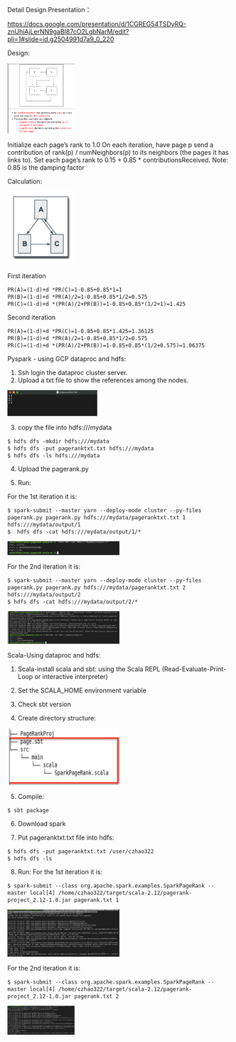 Detail Design Presentation：

https://docs.google.com/presentation/d/1CGREG54TSDyRQ-znUhiAjLerNN9gaBI87cO2LgbNarM/edit?pli=1#slide=id.g2504991d7a9_0_220

Design:

<img src="https://github.com/ceciliazhao1/cloudcomputing/blob/main/spark/pagerank/img/4.png" width=30% height =30%>

Initialize each page’s rank to 1.0
On each iteration, have page p send a contribution of rank(p) / numNeighbors(p) to its neighbors (the pages it has links to).
Set each page’s rank to 0.15 + 0.85 * contributionsReceived.
Note:
0.85 is the damping factor

Calculation:

<img src="https://github.com/ceciliazhao1/cloudcomputing/blob/main/spark/pagerank/img/10.png" width=30% height =30%>

First iteration
```
PR(A)=(1-d)+d *PR(C)=1-0.85+0.85*1=1
PR(B)=(1-d)+d *PR(A)/2=1-0.85+0.85*1/2=0.575
PR(C)=(1-d)+d *(PR(A)/2+PR(B))=1-0.85+0.85*(1/2+1)=1.425
```
Second iteration
```
PR(A)=(1-d)+d *PR(C)=1-0.85+0.85*1.425=1.36125
PR(B)=(1-d)+d *PR(A)/2=1-0.85+0.85*1/2=0.575
PR(C)=(1-d)+d *(PR(A)/2+PR(B))=1-0.85+0.85*(1/2+0.575)=1.06375
```

Pyspark - using GCP dataproc and hdfs:
1. Ssh login the dataproc cluster server.
2. Upload a txt file to show the references among the nodes.

<img src="https://github.com/ceciliazhao1/cloudcomputing/blob/main/spark/pagerank/img/5.png" width=40% height =40%>

3. copy the file into hdfs:///mydata
```
$ hdfs dfs -mkdir hdfs:///mydata
$ hdfs dfs -put pageranktxt.txt hdfs:///mydata
$ hdfs dfs -ls hdfs:///mydata
```
4. Upload the pagerank.py

5. Run:

For the 1st iteration it is:
```
$ spark-submit --master yarn --deploy-mode cluster --py-files pagerank.py pagerank.py hdfs:///mydata/pageranktxt.txt 1 hdfs:///mydata/output/1
$  hdfs dfs -cat hdfs:///mydata/output/1/*
```

<img src="https://github.com/ceciliazhao1/cloudcomputing/blob/main/spark/pagerank/img/7.png" width=50% height =50%>

For the 2nd iteration it is:
```
$ spark-submit --master yarn --deploy-mode cluster --py-files pagerank.py pagerank.py hdfs:///mydata/pageranktxt.txt 2 hdfs:///mydata/output/2
$ hdfs dfs -cat hdfs:///mydata/output/2/*
```

<img src="https://github.com/ceciliazhao1/cloudcomputing/blob/main/spark/pagerank/img/6.png" width=50% height =50%>


Scala-Using dataproc and hdfs:

1. Scala-install scala and sbt:
using the Scala REPL (Read-Evaluate-Print-Loop or interactive interpreter)

2. Set the SCALA_HOME environment variable
3. Check sbt version

4. Create directory structure:

<img src="https://github.com/ceciliazhao1/cloudcomputing/blob/main/spark/pagerank/img/3.png" width=50% height =50%>

5. Compile:
```
$ sbt package
```
6. Download spark

7. Put pageranktxt.txt file into hdfs:
```
$ hdfs dfs -put pageranktxt.txt /user/czhao322
$ hdfs dfs -ls
```
8. Run:
For the 1st iteration it is:
```
$ spark-submit --class org.apache.spark.examples.SparkPageRank --master local[4] /home/czhao322/target/scala-2.12/pagerank-project_2.12-1.0.jar pagerank.txt 1
```

<img src="https://github.com/ceciliazhao1/cloudcomputing/blob/main/spark/pagerank/img/1.png" width=50% height =50%>

For the 2nd iteration it is:
```
$ spark-submit --class org.apache.spark.examples.SparkPageRank --master local[4] /home/czhao322/target/scala-2.12/pagerank-project_2.12-1.0.jar pagerank.txt 2
```

<img src="https://github.com/ceciliazhao1/cloudcomputing/blob/main/spark/pagerank/img/2.png" width=30% height =30%>






